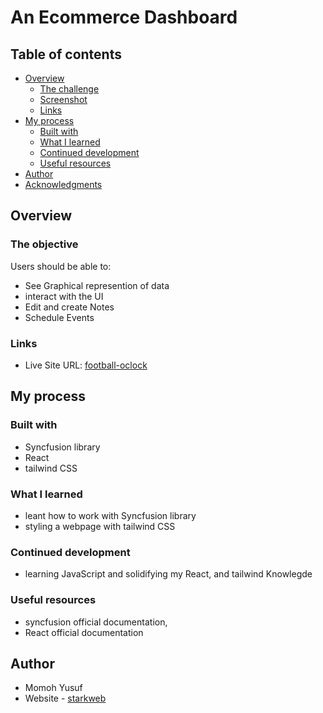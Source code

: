 # An Ecommerce Dashboard

## Table of contents

- [Overview](#overview)
  - [The challenge](#the-challenge)
  - [Screenshot](#screenshot)
  - [Links](#links)
- [My process](#my-process)
  - [Built with](#built-with)
  - [What I learned](#what-i-learned)
  - [Continued development](#continued-development)
  - [Useful resources](#useful-resources)
- [Author](#author)
- [Acknowledgments](#acknowledgments)


## Overview

### The objective

Users should be able to:
- See Graphical represention of data
- interact with the UI
- Edit and create Notes
- Schedule Events

### Links
- Live Site URL: [football-oclock](https://football-oclock.netlify.app)

## My process

### Built with

- Syncfusion library
- React
- tailwind CSS






### What I learned
- leant how to work with Syncfusion library
- styling a webpage with tailwind CSS

### Continued development

- learning JavaScript and solidifying my React, and tailwind Knowlegde

### Useful resources
- syncfusion official documentation,
- React official documentation


## Author
- Momoh Yusuf
- Website - [starkweb](https://www.yusufm.netlify.app)

